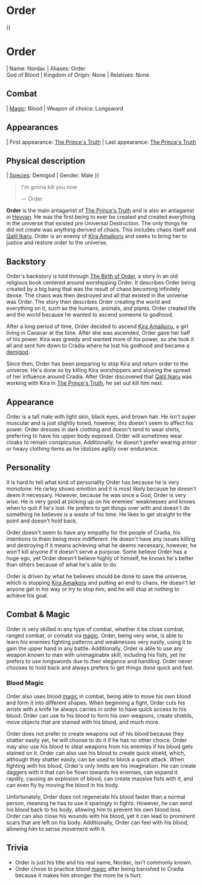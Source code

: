 # Order

({
  # Order
  | Name: Nordac
  | Aliases: Order <br> God of Blood
  | Kingdom of Origin: None
  | Relatives: None
  ## Combat
  | [Magic](?entry=magic "Magic"): Blood
  | Weapon of choice: Longsword
  ## Appearances
  | First appearance: [The Prince's Truth](?entry=the-prince's-truth "The Prince's Truth")
  | Last appearance: [The Prince's Truth](?entry=the-prince's-truth "The Prince's Truth")
  ## Physical description
  | [Species](?entry=species "Species"): Demigod
  | Gender: Male
})

> I'm gonna kill you now
>
> ― Order

**Order** is the main antaganist of [The Prince's Truth](?entry=the-prince's-truth "The Prince's Truth") and is also an antaganist in [Heyvan](?entry=heyvan-(book) "Heyvan (Book)"). He was the first being to ever be created and created everything in the universe that existed pre Universal Destruction. The only things he did not create was anything derived of chaos. This includes chaos itself and [Qatil Ikaru](?entry=qatil-ikaru "Qatil Ikaru"). Order is an enemy of [Kira Amaikoru](?entry=kira-amaikoru "Kira Amaikoru") and seeks to bring her to justice and restore order to the universe.

## Backstory

Order's backstory is told through [The Birth of Order](https://docs.google.com/document/d/156tEg_gCU1lIk8yqMwPWvJ8fE2a_Ql3_OI6n4iYDIOs/edit?usp=sharing "The Birth of Order"), a story in an old religious book centered around worshipping Order. It describes Order being created by a big bang that was the result of chaos becoming infinitely dense. The chaos was then destroyed and all that existed in the universe was Order. The story then describes Order creating the world and everything on it, such as the humans, animals, and plants. Order created life and the world because he wanted to ascend someone to godhood.

After a long period of time, Order decided to ascend [Kira Amaikoru](?entry=kira-amaikoru "Kira Amaikoru"), a girl living in Canavar at the time. After she was ascended, Order gave her half of his power. Kira was greedy and wanted more of his power, so she took it all and sent him down to Cradia where he lost his godhood and became a [demigod](?entry=species "Species").

Since then, Order has been preparing to stop Kira and return order to the universe. He's done so by killing Kira worshippers and slowing the spread of her influence around Cradia. After Order discovered that [Qatil Ikaru](?entry=qatil-ikaru "Qatil Ikaru") was working with Kira in [The Prince's Truth](?entry=the-prince's-truth "The Prince's Truth"), he set out kill him next.

## Appearance

Order is a tall male with light skin, black eyes, and brown hair. He isn't super muscular and is just slightly toned, however, this doesn't seem to affect his power. Order dresses in dark clothing and doesn't tend to wear shirts, preferring to have his upper body exposed. Order will sometimes wear cloaks to remain conspicuous. Additionally, he doesn't prefer wearing armor or heavy clothing items as he idolizes agility over endurance.

## Personality

It is hard to tell what kind of personality Order has because he is very monotone. He rarley shows emotion and it is most likely because he doesn't deem it necessary. However, because he was once a God, Order is very wise. He is very good at picking up on his enemies' weaknesses and knows when to quit if he's lost. He prefers to get things over with and doesn't do something he believes is a waste of his time. He likes to get straight to the point and doesn't hold back.

Order doesn't seem to have any empathy for the people of Cradia, his intentions to them being more indifferent. He doesn't have any issues killing and destroying if it means achieving what he deems necessary, however, he won't kill anyone if it doesn't serve a purpose. Some believe Order has a huge ego, yet Order doesn't believe highly of himself, he knows he's better than others because of what he's able to do.

Order is driven by what he believes should be done to save the universe, which is stopping [Kira Amaikoru](?entry=kira-amaikoru "Kira Amaikoru") and putting an end to chaos. He doesn't let anyone get in his way or try to stop him, and he will stop at nothing to achieve his goal.

## Combat & Magic

Order is very skilled in any type of combat, whether it be close combat, ranged combat, or comabt via [magic](?entry=magic "Magic"). Order, being very wise, is able to learn his enemies fighting patterns and weaknesses very easily, using it to gain the upper hand in any battle. Additionally, Order is able to use any weapon known to man with unimaginable skill, including his fists, yet he prefers to use longswords due to their elegance and handling. Order never chooses to hold back and always prefers to get things done quick and fast.

### Blood Magic

Order also uses blood [magic](?entry=magic "Magic") in combat, being able to move his own blood and form it into different shapes. When beginning a fight, Order cuts his wrists with a knife he always carries in order to have quick access to his blood. Order can use to his blood to form his own weapons, create shields, move objects that are stained with his blood, and much more.

Order does not prefer to create weapons out of his blood because they shatter easily yet, he will choose to do it if he has no other choice. Order may also use his blood to steal weapons from his enemies if his blood gets stained on it. Order can also use his blood to create quick shield, which, although they shatter easily, can be used to block a quick attack. When fighting with his blood, Order's only limits are his imagination. He can create daggers with it that can be flown towards his enemies, can expand it rapdily, causing an explosion of blood, can create massive fists with it, and can even fly by moving the blood in his body.

Unfortunately, Order does not regenerate his blood faster than a normal person, meaning he has to use it sparingly in fights. However, he can send his blood back to his body, allowing him to prevent his own blood loss. Order can also close his wounds with his blood, yet it can lead to prominent scars that are left on his body. Additionally, Order can feel with his blood, allowing him to sense movement with it.

## Trivia

* Order is just his title and his real name, Nordac, isn't commonly known.
* Order chose to practice blood [magic](?entry=magic "Magic") after being banished to Cradia because it makes him stronger the more he is hurt.